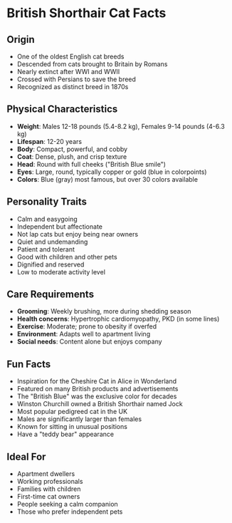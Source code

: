 # British Shorthair Cat Facts

## Origin
- One of the oldest English cat breeds
- Descended from cats brought to Britain by Romans
- Nearly extinct after WWI and WWII
- Crossed with Persians to save the breed
- Recognized as distinct breed in 1870s

## Physical Characteristics
- **Weight**: Males 12-18 pounds (5.4-8.2 kg), Females 9-14 pounds (4-6.3 kg)
- **Lifespan**: 12-20 years
- **Body**: Compact, powerful, and cobby
- **Coat**: Dense, plush, and crisp texture
- **Head**: Round with full cheeks ("British Blue smile")
- **Eyes**: Large, round, typically copper or gold (blue in colorpoints)
- **Colors**: Blue (gray) most famous, but over 30 colors available

## Personality Traits
- Calm and easygoing
- Independent but affectionate
- Not lap cats but enjoy being near owners
- Quiet and undemanding
- Patient and tolerant
- Good with children and other pets
- Dignified and reserved
- Low to moderate activity level

## Care Requirements
- **Grooming**: Weekly brushing, more during shedding season
- **Health concerns**: Hypertrophic cardiomyopathy, PKD (in some lines)
- **Exercise**: Moderate; prone to obesity if overfed
- **Environment**: Adapts well to apartment living
- **Social needs**: Content alone but enjoys company

## Fun Facts
- Inspiration for the Cheshire Cat in Alice in Wonderland
- Featured on many British products and advertisements
- The "British Blue" was the exclusive color for decades
- Winston Churchill owned a British Shorthair named Jock
- Most popular pedigreed cat in the UK
- Males are significantly larger than females
- Known for sitting in unusual positions
- Have a "teddy bear" appearance

## Ideal For
- Apartment dwellers
- Working professionals
- Families with children
- First-time cat owners
- People seeking a calm companion
- Those who prefer independent pets

